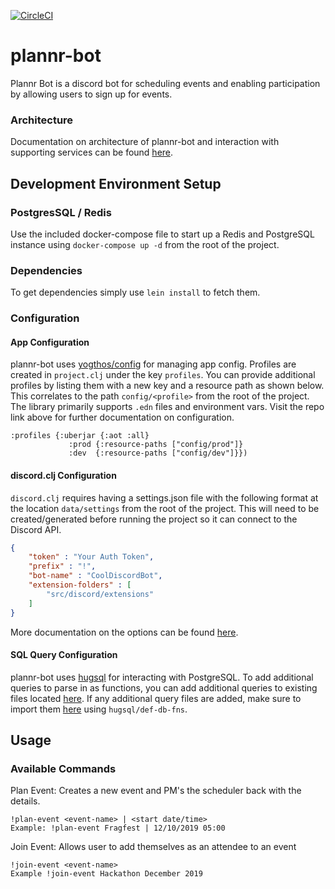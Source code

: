 [![CircleCI](https://circleci.com/gh/rpmcdougall/plannr-bot.svg?style=svg)](https://circleci.com/gh/rpmcdougall/plannr-bot)

# plannr-bot

Plannr Bot is a discord bot for scheduling events and enabling participation by allowing users to sign up for events.

### Architecture

Documentation on architecture of plannr-bot and interaction with supporting services can be found [here](doc/architecture.md).

## Development Environment Setup

### PostgresSQL / Redis

Use the included docker-compose file to start up a Redis and PostgreSQL instance using `docker-compose up -d` from the root of the project.

### Dependencies

To get dependencies simply use `lein install` to fetch them.

### Configuration

#### App Configuration

plannr-bot uses [yogthos/config](https://github.com/yogthos/config) for managing app config. Profiles are created in `project.clj` under the key `profiles`. You can provide additional profiles by listing them with a new key and a resource path as shown below. This correlates to the path `config/<profile>` from the root of the project. The library primarily supports `.edn` files and environment vars. Visit the repo link above for further documentation on configuration.
```
:profiles {:uberjar {:aot :all}
             :prod {:resource-paths ["config/prod"]}
             :dev  {:resource-paths ["config/dev"]}})
```

#### discord.clj Configuration

`discord.clj` requires having a settings.json file with the following format at the location `data/settings` from the root of the project. This will need to be created/generated before running the project so it can connect to the Discord API.

```json
{
    "token" : "Your Auth Token",
    "prefix" : "!",
    "bot-name" : "CoolDiscordBot",
    "extension-folders" : [
        "src/discord/extensions"
    ]
}
```

More documentation on the options can be found [here](https://github.com/gizmo385/discord.clj/blob/master/docs/bot-configuration.md).

#### SQL Query Configuration
plannr-bot uses [hugsql](https://github.com/layerware/hugsql) for interacting with PostgreSQL. To add additional queries to parse in as functions, you can add additional queries to existing files located [here](src/plannr_bot/db/sql). If any additional query files are added, make sure to import them [here](src/plannr_bot/db/sql.clj) using `hugsql/def-db-fns`.


## Usage

### Available Commands
Plan Event: Creates a new event and PM's the scheduler back with the details.
```
!plan-event <event-name> | <start date/time>
Example: !plan-event Fragfest | 12/10/2019 05:00
```

Join Event: Allows user to add themselves as an attendee to an event
```
!join-event <event-name>
Example !join-event Hackathon December 2019
```



